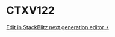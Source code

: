 # CTXV122

[Edit in StackBlitz next generation editor ⚡️](https://stackblitz.com/~/github.com/chouk92/CTXV122)
